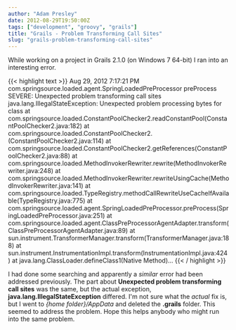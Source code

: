 ```yaml
---
author: "Adam Presley"
date: 2012-08-29T19:50:00Z
tags: ["development", "groovy", "grails"]
title: "Grails - Problem Transforming Call Sites"
slug: "grails-problem-transforming-call-sites"
---
```


While working on a project in Grails 2.1.0 (on Windows 7 64-bit) I ran
into an interesting error.

{{< highlight text >}}
Aug 29, 2012 7:17:21 PM com.springsource.loaded.agent.SpringLoadedPreProcessor preProcess
SEVERE: Unexpected problem transforming call sites
java.lang.IllegalStateException: Unexpected problem processing bytes for class
        at com.springsource.loaded.ConstantPoolChecker2.readConstantPool(ConstantPoolChecker2.java:182)
        at com.springsource.loaded.ConstantPoolChecker2.(ConstantPoolChecker2.java:114)
        at com.springsource.loaded.ConstantPoolChecker2.getReferences(ConstantPoolChecker2.java:88)
        at com.springsource.loaded.MethodInvokerRewriter.rewrite(MethodInvokerRewriter.java:248)
        at com.springsource.loaded.MethodInvokerRewriter.rewriteUsingCache(MethodInvokerRewriter.java:141)
        at com.springsource.loaded.TypeRegistry.methodCallRewriteUseCacheIfAvailable(TypeRegistry.java:775)
        at com.springsource.loaded.agent.SpringLoadedPreProcessor.preProcess(SpringLoadedPreProcessor.java:251)
        at com.springsource.loaded.agent.ClassPreProcessorAgentAdapter.transform(ClassPreProcessorAgentAdapter.java:89)
        at sun.instrument.TransformerManager.transform(TransformerManager.java:188)
        at sun.instrument.InstrumentationImpl.transform(InstrumentationImpl.java:424)
        at java.lang.ClassLoader.defineClass1(Native Method)...
{{< / highlight >}}

I had done some searching and apparently a *similar* error had been
addressed previously. The part about **Unexpected problem transforming
call sites** was the same, but the actual exception,
**java.lang.IllegalStateException** differed. I'm not sure what the
*actual* fix is, but I went to *{home folder}/AppData* and deleted the
**.grails** folder. This seemed to address the problem. Hope this helps
anybody who might run into the same problem.
